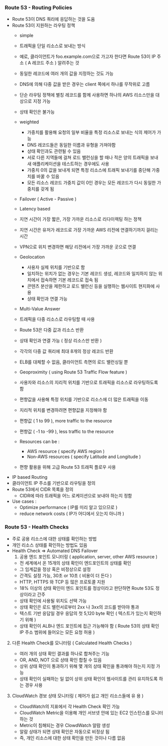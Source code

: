 ### Route 53 - Routing Policies ###
- Route 53이 DNS 쿼리에 응답하는 것을 도움
- Route 53이 지원하는 라우팅 정책
    - simple
    - 트래픽을 단일 리소스로 보내는 방식
    - 예로, 클라이언트가 foo.example.com으로 가고자 한다면 Route
      53이 IP 주소 ( A 레코드 주소 ) 알려주는 것
    - 동일한 레코드에 여러 개의 값을 지정하는 것도 가능

    - DNS에 의해 다중 값을 받은 경우는 client 쪽에서 하나를 무작위로 고름
    - 단순 라우팅 정책에 별칭 레코드를 함께 사용하면 하나의 AWS 리소스만을 대상으로 지정 가능
    - 상태 확인은 불가능
    - weighted

        - 가중치를 활용해 요청의 일부 비율을 특정 리소스로 보내는 식의 제어가 가능
        - DNS 레코드들은 동일한 이름과 유형을 가져야함
        - 상태 확인과도 관련될 수 있음
        - 서로 다른 지역들에 걸쳐 로드 밸런싱을 할 때나 적은 양의 트래픽을 보내 새 애플리케이션을 테스트하는 경우에도 사용
        - 가중치 0의 값을 보내게 되면 특정 리소스에 트래픽 보내기를 중단해 가중치를 바꿀 수 있음
        - 모든 리소스 레코드 가중치 값이 0인 경우는 모든 레코드가 다시 동일한 가중치를 갖게 됨
    - Failover ( Active - Passive )

    - Latency based
    - 지연 시간이 가장 짧은, 가장 가까운 리소스로 리다이렉팅 하는 정책
    - 지연 시간은 유저가 레코드로 가장 가까운 AWS 리전에 연결하기까지 걸리는 시간
    - VPN으로 위치 변경하면 해당 리전에서 가장 가까운 곳으로 연결
    - Geolocation
        - 사용자 실제 위치를 기반으로 함
        - 일치하는 위치가 없는 경우는 기본 레코드 생성, 레코드와 일치하지 않는 위치에서 접속하면 기본 레코드로 접속 됨
        - 콘텐츠 분산을 제한하고 로드 밸런신 등을 실행하는 웹사이트 현지화에 사용
        - 상태 확인과 연결 가능
    - Multi-Value Answer
    - 트래픽을 다중 리소스로 라우팅할 때 사용
    - Route 53은 다중 값과 리소스 반환
    - 상태 확인과 연결 가능 ( 정상 리소스만 반환 )
    - 각각의 다중 값 쿼리에 최대 8개의 정상 레코드 반환
    - ELB를 대체할 수 없음, 클라이언트 측면의 로드 밸런싱일 뿐
    - Geoproximity ( using Route 53 Traffic Flow feature )

    - 사용자와 리소스의 지리적 위치를 기반으로 트래픽을 리소스로 라우팅하도록 함
    - 편향값을 사용해 특정 위치를 기반으로 리소스에 더 많은 트래픽을 이동
    - 지리적 위치를 변경하려면 편향값을 지정해야 함
    - 편향값 ( 1 to 99 ), more traffic to the resource
    - 편향값 ( -1 to -99 ), less traffic to the resource
    - Resources can be :
        - AWS resource ( specify AWS region )
        - Non-AWS resources ( specify Latitude and Longitude )
    - 편향 활용을 위해 고급 Route 53 트래픽 플로우 사용
- IP based Routing
- 클라이언트 IP 주소를 기반으로 라우팅을 정의
- Route 53에서 CIDR 목록을 정의
    - CIDR에 따라 트래픽을 어느 로케이션으로 보내야 하는지 정함
- Use cases :
    - Optimize performance ( IP를 미리 알고 있으므로 )
    - reduce network costs ( IP가 어디에서 오는지 아니까 )

### Route 53 - Health Checks ###
- 주로 공용 리소스에 대한 상태를 확인하는 방법
- 개인 리소스 상태를 확인하는 방법도 있음
- Health Check => Automated DNS Failover
    1. 공용 엔드 포인트 모니터링 ( application, server, other AWS resource )
    - 전 세계에서 온 15개의 상태 확인이 엔드포인트의 상태를 확인
    - 그 임계값을 정상 혹은 비정상으로 설정
    - 간격도 설정 가능, 30초 or 10초 ( 비용이 더 든다 )
    - HTTP, HTTPS 와 TCP 등 많은 프로토콜 지원
    - 18% 이상의 상태 확인이 엔드 포인트를 정상이라고 판단하면 Route 53도 정상이라고 간주
    - 상태 확인에 사용될 위치도 선택 가능
    - 상태 확인은 로드 밸런서로부터 2xx 나 3xx의 코드를 받아야 통과
    - 텍스트 기반 응답일 경우 응답의 첫 5,120 byte 확인 ( 텍스트가 있는지 확인하기 위해 )
    - 상태 확인이 ALB나 엔드 포인트에 접근 가능해야 함 ( Route 53의 상태 확인 IP 주소 범위에 들어오는 모든 요청 허용 )


2. 다른 Health Check를 모니터링 ( Calculated Health Checks )

    - 여러 개의 상태 확인 결과를 하나로 합쳐주는 기능
    - OR, AND, NOT 으로 상태 확인 합칠 수 있음
    - 상위 상태 확인이 통과하기 위해 몇 개의 상태 확인을 통과해야 하는지 지정 가능
    - 상태 확인이 실패하는 일 없이 상위 상태 확인이 웹사이트를 관리 유지하도록 하는 경우 사용

4. CloudWatch 경보 상태 모니터링 ( 제어가 쉽고 개인 리소스들에 유
   용 )

    - CloudWatch의 지표에서 각 Health Check 확인 가능
    - CloudWatch Metric을 이용해 개인 서브넷 안에 있는 EC2 인스턴스를 모니터 하는 것
    - Metric이 침해되는 경우 ClowdWatch 알람 생성
    - 알람 상태가 되면 상태 확인은 자동으로 비정상 됨
    - 즉, 개인 리소스에 대한 상태 확인을 만든 것이나 다름 없음